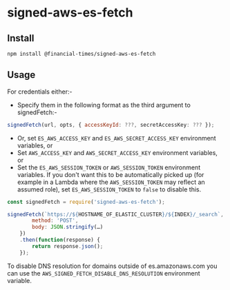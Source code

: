 # signed-aws-es-fetch

## Install

```
npm install @financial-times/signed-aws-es-fetch
```

## Usage

For credentials either:-

-   Specify them in the following format as the third argument to signedFetch:-

```js
signedFetch(url, opts, { accessKeyId: ???, secretAccessKey: ??? });
```

-   Or, set `ES_AWS_ACCESS_KEY` and `ES_AWS_SECRET_ACCESS_KEY` environment variables, or
-   Set `AWS_ACCESS_KEY` and `AWS_SECRET_ACCESS_KEY` environment variables, or
-   Set the `ES_AWS_SESSION_TOKEN` or `AWS_SESSION_TOKEN` environment variables. If you don't want this to be automatically picked up (for example in a Lambda where the `AWS_SESSION_TOKEN` may reflect an assumed role), set `ES_AWS_SESSION_TOKEN` to `false` to disable this.

```js
const signedFetch = require('signed-aws-es-fetch');

signedFetch(`https://${HOSTNAME_OF_ELASTIC_CLUSTER}/${INDEX}/_search`, {
		method: 'POST',
		body: JSON.stringify(…)
	})
	.then(function(response) {
		return response.json();
	});
```

To disable DNS resolution for domains outside of es.amazonaws.com you can use the `AWS_SIGNED_FETCH_DISABLE_DNS_RESOLUTION` environment variable.

